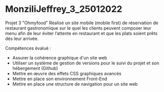 # MonziliJeffrey_3_25012022

Projet 3 "Ohmyfood"
Réalisé un site mobile (mobile first) de réservation de restaurant gastronomique sur le quel les clients peuvent composer leur menu afin de leur éviter l’attente en restaurant et que les plats soient prêts dés leur arrivée.

Compétences évalué :
- Assurer la cohérence graphique d'un site web
- Utiliser un système de gestion de versions pour le
suivi du projet et son hébergement
(Github)
- Mettre en œuvre des effets CSS graphiques avancés
- Mettre en place son environnement Front-End
- Mettre en place une structure de navigation pour un site web